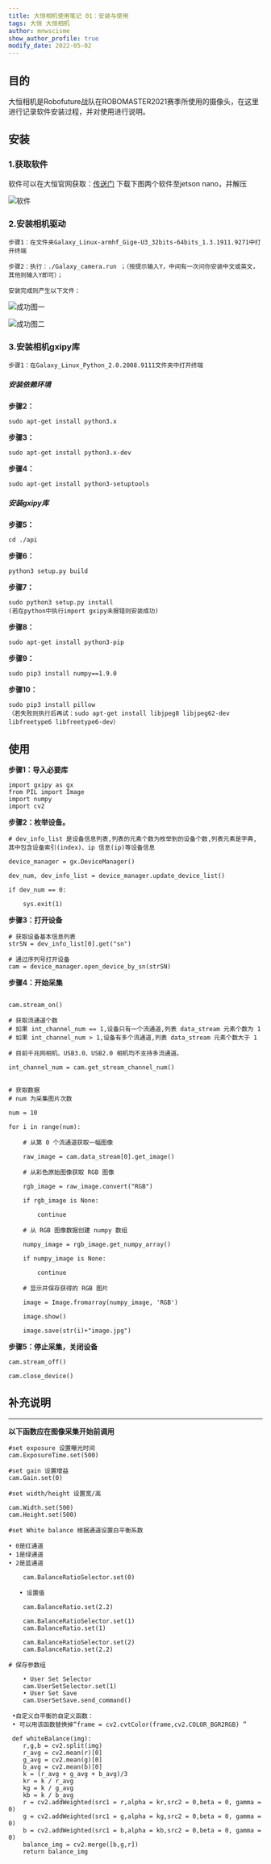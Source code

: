 ```yaml
---
title: 大恒相机使用笔记 01：安装与使用
tags: 大恒 大恒相机
author: mnwscisme
show_author_profile: true
modify_date: 2022-05-02
---
```

## 目的

大恒相机是Robofuture战队在ROBOMASTER2021赛季所使用的摄像头，在这里进行记录软件安装过程，并对使用进行说明。

<!--more-->

## 安装

### 1.获取软件
软件可以在大恒官网获取：[传送门](https://www.daheng-imaging.com/details/index.aspx?nodeid=297)
下载下图两个软件至jetson nano，并解压

![软件](http://robofuture.net.cn/assets/images/DaHeng_camera/DaHeng_camera_download.png)


### 2.安装相机驱动

```
步骤1：在文件夹Galaxy_Linux-armhf_Gige-U3_32bits-64bits_1.3.1911.9271中打开终端

步骤2：执行：./Galaxy_camera.run ；（按提示输入Y，中间有一次问你安装中文或英文，其他则输入Y即可）；

安装完成则产生以下文件：
```

![成功图一](http://robofuture.net.cn/assets/images/DaHeng_camera/DaHeng_camera_succeed1.png)

![成功图二](http://robofuture.net.cn/assets/images/DaHeng_camera/DaHeng_camera_succeed2.png)

### 3.安装相机gxipy库

```
步骤1：在Galaxy_Linux_Python_2.0.2008.9111文件夹中打开终端
```

##### 安装依赖环境

**步骤2：**
```
sudo apt-get install python3.x
```
**步骤3：**
```
sudo apt-get install python3.x-dev
```
**步骤4：**
```
sudo apt-get install python3-setuptools
```

##### 安装gxipy库


**步骤5：**
```
cd ./api 
```

**步骤6：**
```
python3 setup.py build   
```

**步骤7：**
```
sudo python3 setup.py install 
(若在python中执行import gxipy未报错则安装成功)
```

**步骤8：**
```
sudo apt-get install python3-pip
```
**步骤9：**
```
sudo pip3 install numpy==1.9.0
```
**步骤10：**
```
sudo pip3 install pillow
（若失败则执行后再试：sudo apt-get install libjpeg8 libjpeg62-dev libfreetype6 libfreetype6-dev）
```

## 使用

**步骤1：导入必要库**
```
import gxipy as gx
from PIL import Image
import numpy
import cv2
```

**步骤2：枚举设备。**
```
# dev_info_list 是设备信息列表,列表的元素个数为枚举到的设备个数,列表元素是字典,其中包含设备索引(index)、ip 信息(ip)等设备信息

device_manager = gx.DeviceManager()

dev_num, dev_info_list = device_manager.update_device_list()

if dev_num == 0:

	sys.exit(1)
```

**步骤3：打开设备**



```
# 获取设备基本信息列表
strSN = dev_info_list[0].get("sn")
```

```
# 通过序列号打开设备
cam = device_manager.open_device_by_sn(strSN)
```
**步骤4：开始采集**

```

cam.stream_on()

```

```
# 获取流通道个数
# 如果 int_channel_num == 1,设备只有一个流通道,列表 data_stream 元素个数为 1
# 如果 int_channel_num > 1,设备有多个流通道,列表 data_stream 元素个数大于 1

# 目前千兆网相机、USB3.0、USB2.0 相机均不支持多流通道。
 
int_channel_num = cam.get_stream_channel_num()
```
```

# 获取数据
# num 为采集图片次数

num = 10

for i in range(num):

	# 从第 0 个流通道获取一幅图像

	raw_image = cam.data_stream[0].get_image()

	# 从彩色原始图像获取 RGB 图像

	rgb_image = raw_image.convert("RGB")

	if rgb_image is None:

		continue

	# 从 RGB 图像数据创建 numpy 数组

	numpy_image = rgb_image.get_numpy_array()

	if numpy_image is None:

		continue

	# 显示并保存获得的 RGB 图片

	image = Image.fromarray(numpy_image, 'RGB')

	image.show()

	image.save(str(i)+"image.jpg")
```

**步骤5：停止采集，关闭设备**

```
cam.stream_off()

cam.close_device()
```



## 补充说明
----------

**以下函数应在图像采集开始前调用**
```
#set exposure 设置曝光时间
cam.ExposureTime.set(500)
```
```
#set gain 设置增益
cam.Gain.set(0)
```
```
#set width/height 设置宽/高

cam.Width.set(500)
cam.Height.set(500)
```
```
#set White balance 根据通道设置白平衡系数
 
• 0是红通道
• 1是绿通道
• 2是蓝通道

```
```
    cam.BalanceRatioSelector.set(0)

   • 设置值    

    cam.BalanceRatio.set(2.2)   

    cam.BalanceRatioSelector.set(1)
    cam.BalanceRatio.set(1)

    cam.BalanceRatioSelector.set(2)
    cam.BalanceRatio.set(2.2)
```

    # 保存参数组

```
    • User Set Selector
    cam.UserSetSelector.set(1)
    • User Set Save
    cam.UserSetSave.send_command()
```
```
 •自定义白平衡的自定义函数：
 • 可以用该函数替换掉“frame = cv2.cvtColor(frame,cv2.COLOR_BGR2RGB) ”    
 
 def whiteBalance(img):							                            
    r,g,b = cv2.split(img)							                            
    r_avg = cv2.mean(r)[0]							                            
    g_avg = cv2.mean(g)[0]							                            
    b_avg = cv2.mean(b)[0]							                            
    k = (r_avg + g_avg + b_avg)/3						                        
    kr = k / r_avg								                                
    kg = k / g_avg								                               
    kb = k / b_avg								                                
    r = cv2.addWeighted(src1 = r,alpha = kr,src2 = 0,beta = 0, gamma = 0)	    
    g = cv2.addWeighted(src1 = g,alpha = kg,src2 = 0,beta = 0, gamma = 0)	    
    b = cv2.addWeighted(src1 = b,alpha = kb,src2 = 0,beta = 0, gamma = 0)   	
    balance_img = cv2.merge([b,g,r])					                    	                                       
    return balance_img							                                
```


